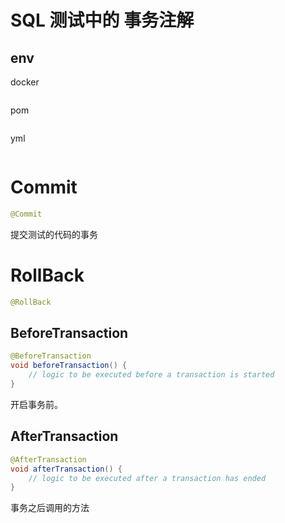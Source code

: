 # SQL 测试中的 事务注解

## env
docker
```text

```
pom
```xml
```
yml
```yaml
```

# Commit
```java
@Commit
```
提交测试的代码的事务
# RollBack
```java
@RollBack
```
## BeforeTransaction
```java
@BeforeTransaction
void beforeTransaction() {
    // logic to be executed before a transaction is started
}
```
开启事务前。
## AfterTransaction
```java
@AfterTransaction
void afterTransaction() {
    // logic to be executed after a transaction has ended
}
```
事务之后调用的方法
